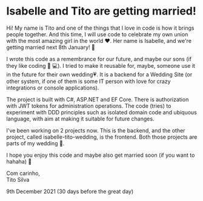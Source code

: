 # Isabelle and Tito are getting married!
Hi! My name is Tito and one of the things that I love in code is how it brings people together. 
And this time, I will use code to celebrate my own union with the most amazing girl in the world ❤️.
Her name is Isabelle, and we're getting married next 8th January! 💍 

I wrote this code as a remembrance for our future, and maybe our sons (if they like coding :baby: :computer:). 
I tried to make it reusable for, maybe, someone use it in the future for their own wedding💗. 
It is a backend for a Wedding Site (or other system, if one of them is some IT person with love for crazy integrations or console applications).

The project is built with C#, ASP.NET and EF Core. There is authorization with JWT tokens for administration operations.
The code (tries) to experiment with DDD principles such as isolated domain code and ubiquous language, with aim at making it suitable for
future changes.

I've been working on 2 projects now. This is the backend, and the other project, called isabelle-tito-wedding, is the frontend. 
Both those projects are parts of my wedding 💍.

I hope you enjoy this code and maybe also get married soon (if you want to hahaha) 💞

Com carinho,  
Tito Silva

9th December 2021 (30 days before the great day)
